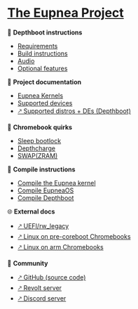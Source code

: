 # [The Eupnea Project](/)

📜 **Depthboot instructions**

- [Requirements](/depthboot-pages/requirements.md "Depthboot - Requirements")
- [Build instructions](/depthboot-pages/build-instructions.md "Depthboot - Build instructions")
- [Audio](/depthboot-pages/audio.md "Depthboot - Audio")
- [Optional features](/depthboot-pages/optional.md "Depthboot - Optional features")

📖 **Project documentation**

- [Eupnea Kernels](/project-pages/kernels.md  "Eupnea - Kernels")
- [Supported devices](/extra-pages/supported-devices.md "Eupnea - Supported devices")
- [🡕 Supported distros + DEs (Depthboot)](https://docs.google.com/spreadsheets/d/1-zIX8lWEXVcO71xCuzvZpHvCUizrU7csKfJusqB2CYM)

📖 **Chromebook quirks**

- [Sleep bootlock](/chromebook-pages/bootlock.md "Eupnea - Bootlock")
- [Depthcharge](/chromebook-pages/depthcharge.md "Eupnea - Depthcharge")
- [SWAP(ZRAM)](/chromebook-pages/ram-extensions.md "Eupnea - SWAP(ZRAM)")

🔨 **Compile instructions**

- [Compile the Eupnea kernel](/compile-pages/compile-kernel.md "Eupnea - Compile kernel")
- [Compile EupneaOS](/compile-pages/compile-eupneaos.md "EupneaOS - Compile EupneaOS")
- [Compile Depthboot](/depthboot-pages/requirements.md "Depthboot - Requirements")

🌐 **External docs**

- [🡕 UEFI/rw_legacy](https://mrchromebox.tech/#bootmodes)
- [🡕 Linux on pre-coreboot Chromebooks](https://github.com/nh2/chrubuntu-anyos)
- [🡕 Linux on arm Chromebooks](https://github.com/Maccraft123/Cadmium)

👥 **Community**

- [🡕 GitHub (source code)](https://github.com/eupnea-linux)
- [🡕 Revolt server](https://rvlt.gg/6YxHB2Cz)
- [🡕 Discord server](https://discord.gg/jxXb2PwzYz)
